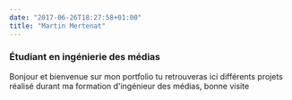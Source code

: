 ```yaml
---
date: "2017-06-26T18:27:58+01:00"
title: "Martin Mertenat"
---
```

 ### Étudiant en ingénierie des médias


Bonjour et bienvenue sur mon portfolio tu retrouveras ici différents projets réalisé durant ma formation d'ingénieur des médias, bonne visite

